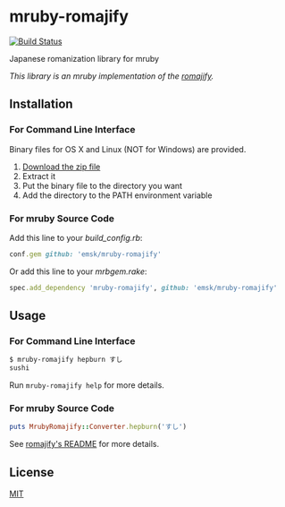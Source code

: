 # mruby-romajify

[![Build Status](https://travis-ci.org/emsk/mruby-romajify.svg?branch=master)](https://travis-ci.org/emsk/mruby-romajify)

Japanese romanization library for mruby

*This library is an mruby implementation of the [romajify](https://github.com/emsk/romajify).*

## Installation

### For Command Line Interface

Binary files for OS X and Linux (NOT for Windows) are provided.

1. [Download the zip file](../../releases)
2. Extract it
3. Put the binary file to the directory you want
4. Add the directory to the PATH environment variable

### For mruby Source Code

Add this line to your *build_config.rb*:

```ruby
conf.gem github: 'emsk/mruby-romajify'
```

Or add this line to your *mrbgem.rake*:

```ruby
spec.add_dependency 'mruby-romajify', github: 'emsk/mruby-romajify'
```

## Usage

### For Command Line Interface

```sh
$ mruby-romajify hepburn すし
sushi
```

Run `mruby-romajify help` for more details.

### For mruby Source Code

```ruby
puts MrubyRomajify::Converter.hepburn('すし')
```

See [romajify's README](https://github.com/emsk/romajify) for more details.

## License

[MIT](LICENSE)
